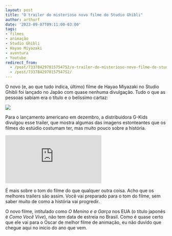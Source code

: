 ```yaml
---
layout: post
title: "O trailer do misterioso novo filme do Studio Ghibli"
author: arthurf
date: '2023-09-07T09:11:00-03:00'
tags:
- filmes
- animação
- Studio Ghibli
- Hayao Miyazaki
- aventura
- Youtube
redirect_from: 
  - /post/733784297015754752/o-trailer-do-misterioso-novo-filme-do-studio
  - /post/733784297015754752/
---
```


O novo (e, ao que tudo indica, último) filme de Hayao Miyazaki no Studio Ghibli foi lançado no Japão com quase nenhuma divulgação. Tudo o que as pessoas sabiam era o título e o belíssimo cartaz:

![](https://64.media.tumblr.com/8e95edd39de16d46490f2b1f315785c4/e0c394103cf3d1b5-50/s640x960/96f6307f94d7e282694aa8fbe76272d4cdf43d4d.jpg)

Para o lançamento americano em dezembro, a distribuidora G-Kids divulgou esse trailer, que mostra algumas das imagens estonteantes que os filmes do estúdio costumam ter, mas muito pouco sobre a história.

<iframe style="width: auto; height: auto; aspect-ratio: 16 / 9;" src="https://www.youtube.com/embed/f7EDFdA10pg?feature=oembed&amp;enablejsapi=1&amp;origin=https://safe.txmblr.com&amp;wmode=opaque" frameborder="0" allow="accelerometer; autoplay; clipboard-write; encrypted-media; gyroscope; picture-in-picture; web-share" allowfullscreen title="THE BOY AND THE HERON | Official Teaser Trailer"></iframe>

É mais sobre o tom do filme do que qualquer outra coisa. Acho que os melhores trailers são assim. Você vai preparado para o tom do filme, sem saber muito de como a história vai progredir.

O novo filme, intitulado como _O Menino e a Garça_ nos EUA (o título japonês é _Como Você Vive_), não tem data de estreia no Brasil. Como é quase certo que ele vai para o Oscar de melhor filme de animação, eu não duvido que chegue aqui no início do ano que vem.

